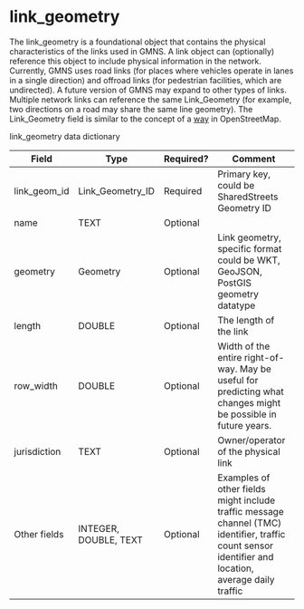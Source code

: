 #	link_geometry	
The link_geometry is a foundational object that contains the physical
characteristics of the links used in GMNS. A link object can
(optionally) reference this object to include physical information in
the network. Currently, GMNS uses road links (for places where vehicles
operate in lanes in a single direction) and offroad links (for
pedestrian facilities, which are undirected). A future version of GMNS
may expand to other types of links. Multiple network links can reference
the same Link_Geometry (for example, two directions on a road may share
the same line geometry). The Link_Geometry field is similar to the concept of a
[way](https://wiki.openstreetmap.org/wiki/Way) in OpenStreetMap.

link_geometry data dictionary

| Field                                               | Type                  | Required?  | Comment                                                                                                                                              |
| --------------------------------------------------- | --------------------- | ---------- | ---------------------------------------------------------------------------------------------------------------------------------------------------- |
| link_geom\_id | Link\_Geometry_ID            | Required | Primary key, could be SharedStreets Geometry ID                                                                                                    |
| name                                              | TEXT                | Optional |                                                                                                                                                      |
| geometry                                            | Geometry              | Optional   | Link geometry, specific format could be WKT, GeoJSON, PostGIS geometry datatype                                                                      |
| length                                              | DOUBLE                | Optional   | The length of the link                                                                                                                               |
| row_width                                            | DOUBLE                | Optional   | Width of the entire right-of-way. May be useful for predicting what changes might be possible in future years.                                       |
| jurisdiction                                        | TEXT                  | Optional   | Owner/operator of the physical link                                                                                                                 |
| Other fields                                        | INTEGER, DOUBLE, TEXT | Optional   | Examples of other fields might include traffic message channel (TMC) identifier, traffic count sensor identifier and location, average daily traffic |